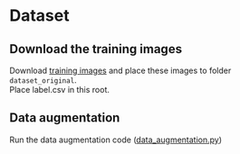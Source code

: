 # Dataset  

## Download the training images  
Download [training images](https://tbrain.trendmicro.com.tw/Competitions/Details/20) and place these images to folder `dataset_original`.  
Place label.csv in this root.

## Data augmentation  
Run the data augmentation code ([data_augmentation.py](../utils/data_augmentation.py))  
